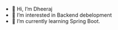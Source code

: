 - 👋 Hi, I’m Dheeraj
- 👀 I’m interested in Backend debelopment
- 🌱 I’m currently learning Spring Boot.
